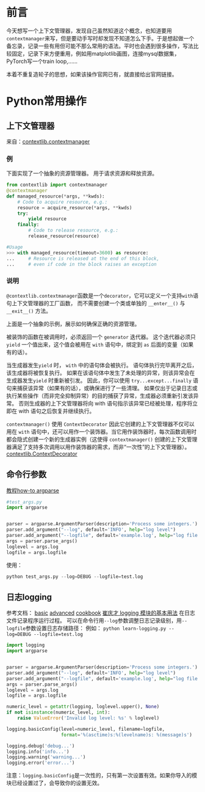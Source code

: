 # 前言
今天想写一个上下文管理器，发现自己虽然知道这个概念，也知道要用`contextmanager`来写，但是要动手写时却发现不知道怎么下手。于是想起做一个备忘录，记录一些有用但可能不那么常用的语法。平时也会遇到很多操作，写法比较固定，记录下来方便重用，例如用matplotlib画图，连接mysql数据集，PyTorch写一个train loop,......

本着不重复造轮子的思想，如果该操作官网已有，就直接给出官网链接。

# Python常用操作
## 上下文管理器
来自：[contextlib.contextmanager](https://docs.python.org/zh-cn/3/library/contextlib.html#contextlib.contextmanager)
### 例
下面实现了一个抽象的资源管理器。
用于请求资源和释放资源。
```py
from contextlib import contextmanager
@contextmanager
def managed_resource(*args, **kwds):
    # Code to acquire resource, e.g.:
    resource = acquire_resource(*args, **kwds)
    try:
        yield resource
    finally:
        # Code to release resource, e.g.:
        release_resource(resource)
```
```py
#Usage
>>> with managed_resource(timeout=3600) as resource:
...     # Resource is released at the end of this block,
...     # even if code in the block raises an exception
```

### 说明
`@contextlib.contextmanager`函数是一个`decorator`，它可以定义一个支持`with`语句上下文管理器的工厂函数， 而不需要创建一个类或单独的 `__enter__()` 与 `__exit__()` 方法。



上面是一个抽象的示例，展示如何确保正确的资源管理。

被装饰的函数在被调用时，必须返回一个 `generator` 迭代器。 这个迭代器必须只 `yield` 一个值出来，这个值会被用在 `with` 语句中，绑定到 `as` 后面的变量（如果有的话）。

当生成器发生`yield` 时， `with` 中的语句体会被执行。 语句体执行完毕离开之后，该生成器将被恢复执行。 如果在该语句体中发生了未处理的异常，则该异常会在生成器发生`yield` 时重新被引发。 因此，你可以使用 `try...except...finally` 语句来捕获该异常（如果有的话），或确保进行了一些清理。 如果仅出于记录日志或执行某些操作（而非完全抑制异常）的目的捕获了异常，生成器必须重新引发该异常。 否则生成器的上下文管理器将向 with 语句指示该异常已经被处理，程序将立即在 with 语句之后恢复并继续执行。

`contextmanager()` 使用 `ContextDecorator` 因此它创建的上下文管理器不仅可以用在 `with` 语句中，还可以用作一个装饰器。当它用作装饰器时，每次函数调用时都会隐式创建一个新的生成器实例（这使得 `contextmanager()` 创建的上下文管理器满足了支持多次调用以用作装饰器的需求，而非“一次性”的上下文管理器）。
[contextlib.ContextDecorator](https://docs.python.org/zh-cn/3/library/contextlib.html#contextlib.ContextDecorator)

## 命令行参数
[教程how-to argparse](https://docs.python.org/zh-cn/3/howto/argparse.html#id1)

```py
#test_args.py
import argparse


parser = argparse.ArgumentParser(description='Process some integers.')
parser.add_argument("--log", default='INFO', help="log level")
parser.add_argument("--logfile", default='example.log', help="log file path")
args = parser.parse_args()
loglevel = args.log
logfile = args.logfile
```
使用：
```py
python test_args.py --log=DEBUG --logfile=test.log
```

## 日志logging
参考文档：
[basic](https://docs.python.org/zh-cn/3/howto/logging.html#logging-basic-tutorial)
[advanced](https://docs.python.org/zh-cn/3/howto/logging.html#logging-advanced-tutorial)
[cookbook](https://docs.python.org/zh-cn/3/howto/logging-cookbook.html#logging-cookbook)
[崔庆才 logging 模块的基本用法](https://cuiqingcai.com/6080.html)
在日志文件记录程序运行过程。
可以在命令行用`--log`参数调整日志记录级别，用`--logfile`参数设置日志存储路径：
例如：
`python learn-logging.py --log=DEBUG --logfile=test.log`

```py
import logging
import argparse


parser = argparse.ArgumentParser(description='Process some integers.')
parser.add_argument("--log", default='INFO', help="log level")
parser.add_argument("--logfile", default='example.log', help="log file path")
args = parser.parse_args()
loglevel = args.log
logfile = args.logfile

numeric_level = getattr(logging, loglevel.upper(), None)
if not isinstance(numeric_level, int):
    raise ValueError('Invalid log level: %s' % loglevel)

logging.basicConfig(level=numeric_level, filename=logfile,
                    format='%(asctime)s:%(levelname)s: %(message)s')

logging.debug('debug...')
logging.info('info...')
logging.warning('warning...')
logging.error('error...')
```

注意：`logging.basicConfig`是一次性的，只有第一次设置有效。如果你导入的模块已经设置过了，会导致你的设置无效。

